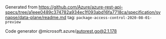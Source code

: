 Generated from https://github.com/Azure/azure-rest-api-specs/tree/a1eee0489c374782a934ec1f093abd16fa7718ca/specification/synapse/data-plane/readme.md tag: `package-access-control-2020-08-01-preview`

Code generator @microsoft.azure/autorest.go@2.1.178



